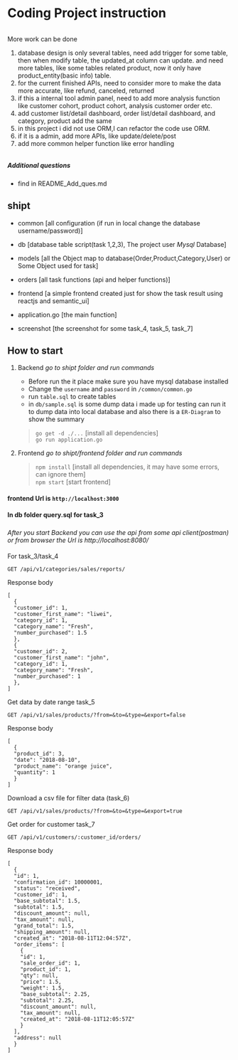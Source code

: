 # Coding Project instruction
######
More work can be done
1. database design is only several tables, need add trigger for some table,
then when modify table, the updated_at column can update. and need more tables,
like some tables related product, now it only have product_entity(basic info) table.
2. for the current finished APIs, need to consider more to make the data more accurate,
like refund, canceled, returned
3. if this a internal tool admin panel, need to add more analysis function like
customer cohort, product cohort, analysis customer order  etc.
4. add customer list/detail dashboard, order list/detail dashboard, and category,
product add the same
5. in this project i did not use ORM,I can refactor the code use ORM.
6. if it is a admin, add more APIs, like update/delete/post
7. add more common helper function like error handling
######
##### Additional questions
 - find in README_Add_ques.md

## shipt
 - common [all configuration (if run in local change the database username/password)]
 - db [database table script(task 1,2,3), The project user *Mysql* Database]
 - models [all the Object map to database(Order,Product,Category,User) or Some Object used for task]
 - orders [all task functions (api and helper functions)]
 - frontend [a simple frontend created just for show the task result using reactjs and semantic_ui]
 - application.go [the main function]

 - screenshot [the screenshot for some task_4, task_5, task_7]

## How to start
  1. Backend
     *go to shipt folder and run commands*
      - Before run the it place make sure you have mysql database installed
      - Change the `username` and `password` in `/common/common.go`
      - run `table.sql` to create tables  
      - in `db/sample.sql` is some dump data i made up for testing can run it to dump data into local database
      and also there is a `ER-Diagram` to show the summary

      > `go get -d ./...`  [install all dependencies] \
      > `go run application.go`

  2. Frontend
     *go to shipt/frontend folder and run commands*
        > `npm install` [install all dependencies, it may have some errors, can ignore them] \
        > `npm start` [start frontend]

#### frontend Url is `http://localhost:3000`

#### In db folder query.sql for task_3
###
*After you start Backend you can use the api from some api client(postman) or from browser
the Url is http://localhost:8080/*

####

For task_3/task_4
```
GET /api/v1/categories/sales/reports/
```
Response body
```
[
  {
  "customer_id": 1,
  "customer_first_name": "liwei",
  "category_id": 1,
  "category_name": "Fresh",
  "number_purchased": 1.5
  },
  {
  "customer_id": 2,
  "customer_first_name": "john",
  "category_id": 1,
  "category_name": "Fresh",
  "number_purchased": 1
  },
]
```

Get data by date range task_5
```
GET /api/v1/sales/products/?from=&to=&type=&export=false
```
Response body
```
[
  {
  "product_id": 3,
  "date": "2018-08-10",
  "product_name": "orange juice",
  "quantity": 1
  }
]
```

Download a csv file for filter data (task_6)
```
GET /api/v1/sales/products/?from=&to=&type=&export=true
```

Get order for customer task_7
```
GET /api/v1/customers/:customer_id/orders/
```
Response body
```
[
  {
  "id": 1,
  "confirmation_id": 10000001,
  "status": "received",
  "customer_id": 1,
  "base_subtotal": 1.5,
  "subtotal": 1.5,
  "discount_amount": null,
  "tax_amount": null,
  "grand_total": 1.5,
  "shipping_amount": null,
  "created_at": "2018-08-11T12:04:57Z",
  "order_items": [
    {
    "id": 1,
    "sale_order_id": 1,
    "product_id": 1,
    "qty": null,
    "price": 1.5,
    "weight": 1.5,
    "base_subtotal": 2.25,
    "subtotal": 2.25,
    "discount_amount": null,
    "tax_amount": null,
    "created_at": "2018-08-11T12:05:57Z"
    }
  ],
  "address": null
  }
]
```
